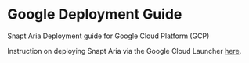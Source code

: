 # Google Deployment Guide 
Snapt Aria Deployment guide for Google Cloud Platform (GCP) 

Instruction on deploying Snapt Aria via the Google Cloud Launcher [here](./cloudlauncher.md).

